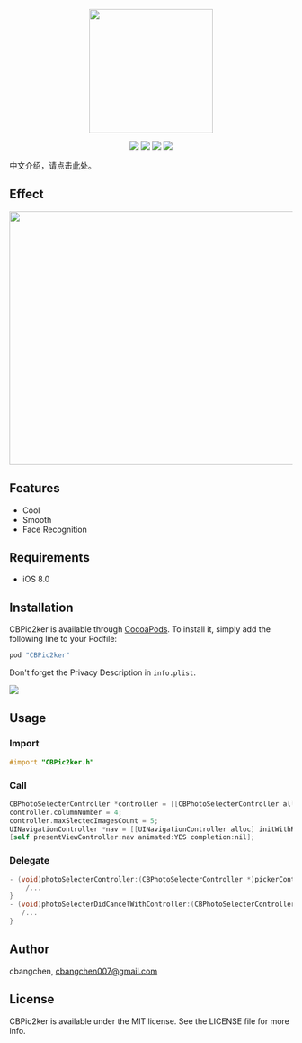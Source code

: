 <p align="center">
  <img src="http://ww1.sinaimg.cn/large/006tNbRwgy1fgfgm49j1yj30az0b5747.jpg" width="220" height="220"/>
</p>

<p align="center">
  <img src="https://img.shields.io/badge/cbangchen-iOS-yellow.svg"/>
  <img src="https://img.shields.io/cocoapods/v/CBPic2ker.svg?style=flat"/>
  <img src="https://img.shields.io/cocoapods/l/CBPic2ker.svg?style=flat"/>
  <img src="https://img.shields.io/cocoapods/p/CBPic2ker.svg?style=flat"/>
</p>

中文介绍，请点击[此](https://github.com/cbangchen/CBPic2ker/blob/master/README_CN.md)处。

## Effect

<p align="center">
  <img src="PhotoPickerInteraction.gif" width="600" height="450"/>
</p>

## Features

- Cool 
- Smooth 
- Face Recognition 

## Requirements 

- iOS 8.0

## Installation 

CBPic2ker is available through [CocoaPods](http://cocoapods.org). To install
it, simply add the following line to your Podfile:

```ruby
pod "CBPic2ker"
```

Don't forget the Privacy Description in `info.plist`.

![](http://ww2.sinaimg.cn/large/006tNbRwgy1fghh98s9wqj31g8024t8u.jpg)

## Usage 

### Import

```Objective-C
#import "CBPic2ker.h"
```

### Call

```Objective-C
CBPhotoSelecterController *controller = [[CBPhotoSelecterController alloc] initWithDelegate:self];
controller.columnNumber = 4;
controller.maxSlectedImagesCount = 5;
UINavigationController *nav = [[UINavigationController alloc] initWithRootViewController:controller];
[self presentViewController:nav animated:YES completion:nil];
```

### Delegate

```Objective-C
- (void)photoSelecterController:(CBPhotoSelecterController *)pickerController sourceAsset:(NSArray *)sourceAsset {
	/...
}
- (void)photoSelecterDidCancelWithController:(CBPhotoSelecterController *)pickerController {
   /...
}
```

## Author

cbangchen, cbangchen007@gmail.com

## License 

CBPic2ker is available under the MIT license. See the LICENSE file for more info.
